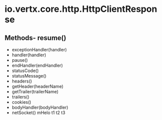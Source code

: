 # io.vertx.core.http.HttpClientResponse
## Methods- resume()
- exceptionHandler(handler)
- handler(handler)
- pause()
- endHandler(endHandler)
- statusCode()
- statusMessage()
- headers()
- getHeader(headerName)
- getTrailer(trailerName)
- trailers()
- cookies()
- bodyHandler(bodyHandler)
- netSocket()
mHelo  t1
t2
t3
